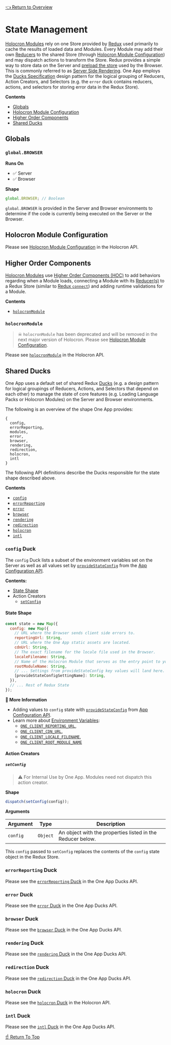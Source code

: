 <!--ONE-DOCS-HIDE start-->
[👈 Return to Overview](../README.md)
<!--ONE-DOCS-HIDE end-->

# State Management

[Holocron Modules](../README.md#modules) rely on one Store provided by [Redux](https://redux.js.org/) used primarily to cache the results of loaded data and Modules. Every Module may add their own [Reducers](https://redux.js.org/basics/reducers/) to the shared Store (through [Holocron Module Configuration]) and may dispatch actions to transform the Store. Redux provides a simple way to store data on the Server and [preload the store](https://redux.js.org/recipes/server-rendering#inject-initial-component-html-and-state) used by the Browser. This is commonly referred to as [Server Side Rendering](https://redux.js.org/recipes/server-rendering). One App employs the [Ducks Specification](https://github.com/erikras/ducks-modular-redux) design pattern for the logical grouping of Reducers, Action Creators, and Selectors (e.g. the `error` duck contains reducers, actions, and selectors for storing error data in the Redux Store).

**Contents**
* [Globals](#globals)
* [Holocron Module Configuration](#holocron-module-configuration)
* [Higher Order Components](#higher-order-components)
* [Shared Ducks](#shared-ducks)

## Globals

### `global.BROWSER`

**Runs On**
* ✅ Server
* ✅ Browser

**Shape**

```js
global.BROWSER; // Boolean
```

`global.BROWSER` is provided in the Server and Browser environments to determine if the code is currently being executed on the Server or the Browser.

## Holocron Module Configuration

<!--ONE-DOCS path="https://cdn.jsdelivr.net/gh/americanexpress/holocron@main/packages/holocron/docs/api/README.md" id="Module.holocron" parentHeadingLevel="2" start-->

Please see [Holocron Module Configuration](https://github.com/americanexpress/holocron/blob/main/packages/holocron/docs/api/README.md#holocron-module-configuration) in the Holocron API.

<!--ONE-DOCS end-->


## Higher Order Components

[Holocron Modules](../README.md#modules) use [Higher Order Components (HOC)](https://reactjs.org/docs/higher-order-components.html) to add behaviors regarding when a Module loads, connecting a Module with its [Reducer(s)](https://redux.js.org/basics/reducers/) to a Redux Store (similar to [Redux `connect`](https://react-redux.js.org/api/connect)) and adding runtime validations for a Module.

**Contents**
* [`holocronModule`](#holocronmodule)

<!--ONE-DOCS path="https://cdn.jsdelivr.net/gh/americanexpress/holocron@main/packages/holocron/docs/api/README.md" id="holocronModule" parentHeadingLevel="2" start-->

### `holocronModule`

> ☠ `holocronModule` has been deprecated and will be removed in the next major version of Holocron. Please see [Holocron Module Configuration].

Please see [`holocronModule`](https://github.com/americanexpress/holocron/blob/main/packages/holocron/docs/api/README.md#holocronmodule) in the Holocron API.

<!--ONE-DOCS end-->

## Shared Ducks

One App uses a default set of shared Redux [Ducks](https://github.com/erikras/ducks-modular-redux) (e.g. a design pattern for logical groupings of Reducers, Actions, and Selectors that depend on each other) to manage the state of core features (e.g. Loading Language Packs or Holocron Modules) on the Server and Browser environments.

The following is an overview of the shape One App provides:

```
{
  config,
  errorReporting,
  modules,
  error,
  browser,
  rendering,
  redirection,
  holocron,
  intl
}
```

The following API definitions describe the Ducks responsible for the state shape described above.

**Contents**
* [`config`](#config-duck)
* [`errorReporting`](#errorreporting-duck)
* [`error`](#error-duck)
* [`browser`](#browser-duck)
* [`rendering`](#rendering-duck)
* [`redirection`](#redirection-duck)
* [`holocron`](#holocron-duck)
* [`intl`](#intl-duck)

### `config` Duck
The `config` Duck lists a subset of the environment variables set on the Server as well as all values set by
[`provideStateConfig`](./App-Configuration.md#providestateconfig) from the [App Configuration API](./App-Configuration.md).

**Contents:**
* [State Shape](#state-shape)
* Action Creators
  * [`setConfig`](#setconfig)

#### State Shape

```js
const state = new Map({
  config: new Map({
    // URL where the Browser sends client side errors to.
    reportingUrl: String,
    // URL where the One App static assets are located.
    cdnUrl: String,
    // The exact filename for the locale file used in the Browser.
    localeFilename: String,
    // Name of the Holocron Module that serves as the entry point to your application.
    rootModuleName: String,
    // ... Settings from provideStateConfig key values will land here.
    [provideStateConfigSettingName]: String,
  }),
  // ... Rest of Redux State
});
```

**📘 More Information**
* Adding values to `config` state with [`provideStateConfig`](./App-Configuration.md#providestateconfig) from [App Configuration API](./App-Configuration.md).
* Learn more about [Environment Variables](../server/Environment-Variables.md):
  * [`ONE_CLIENT_REPORTING_URL`](../server/Environment-Variables.md#one_client_reporting_url),
  * [`ONE_CLIENT_CDN_URL`](../server/Environment-Variables.md#one_client_cdn_url),
  * [`ONE_CLIENT_LOCALE_FILENAME`](../server/Environment-Variables.md#one_client_locale_filename),
  * [`ONE_CLIENT_ROOT_MODULE_NAME`](../server/Environment-Variables.md#one_client_root_module_name)

#### Action Creators

##### `setConfig`

> ⚠️ For Internal Use by One App. Modules need not dispatch this action creator.

**Shape**

```js
dispatch(setConfig(config));
```

**Arguments**

| Argument | Type     | Description                                                |
|----------|----------|------------------------------------------------------------|
| `config` | `Object` | An object with the properties listed in the Reducer below. |

This `config` passed to `setConfig` replaces the contents of the `config` state object in the Redux Store.

<!--ONE-DOCS path="https://cdn.jsdelivr.net/gh/americanexpress/one-app-ducks@main/README.md" id="errorReporting-duck" parentHeadingLevel="2" start-->

### `errorReporting` Duck

Please see the [`errorReporting` Duck](https://github.com/americanexpress/one-app-ducks#errorreporting-duck) in the One App Ducks API.

<!--ONE-DOCS end-->

<!--ONE-DOCS path="https://cdn.jsdelivr.net/gh/americanexpress/one-app-ducks@main/README.md" id="error-duck" parentHeadingLevel="2" start-->

### `error` Duck

Please see the [`error` Duck](https://github.com/americanexpress/one-app-ducks#error-duck) in the One App Ducks API.

<!--ONE-DOCS end-->

<!--ONE-DOCS path="https://cdn.jsdelivr.net/gh/americanexpress/one-app-ducks@main/README.md" id="browser-duck" parentHeadingLevel="2" start-->

### `browser` Duck

Please see the [`browser` Duck](https://github.com/americanexpress/one-app-ducks#browser-duck) in the One App Ducks API.

<!--ONE-DOCS end-->

<!--ONE-DOCS path="https://cdn.jsdelivr.net/gh/americanexpress/one-app-ducks@main/README.md" id="rendering-duck" parentHeadingLevel="2" start-->

### `rendering` Duck

Please see the [`rendering` Duck](https://github.com/americanexpress/one-app-ducks#rendering-duck) in the One App Ducks API.

<!--ONE-DOCS end-->

<!--ONE-DOCS path="https://cdn.jsdelivr.net/gh/americanexpress/one-app-ducks@main/README.md" id="redirection-duck" parentHeadingLevel="2" start-->

### `redirection` Duck

Please see the [`redirection` Duck](https://github.com/americanexpress/one-app-ducks#redirection-duck) in the One App Ducks API.

<!--ONE-DOCS end-->

### `holocron` Duck

Please see the [`holocron` Duck](https://github.com/americanexpress/holocron/blob/main/packages/holocron/src/ducks/load.js) in the Holocron API.

<!--ONE-DOCS path="https://cdn.jsdelivr.net/gh/americanexpress/one-app-ducks@main/README.md" id="intl-duck" parentHeadingLevel="2" start-->

### `intl` Duck

Please see the [`intl` Duck](https://github.com/americanexpress/one-app-ducks#intl-duck) in the One App Ducks API.

<!--ONE-DOCS end-->

[☝️ Return To Top](#state-management)

[Holocron Module Configuration]: https://github.com/americanexpress/holocron/blob/main/packages/holocron/docs/api/README.md#holocron-module-configuration
